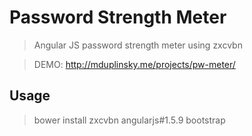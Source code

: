 # Password Strength Meter

> Angular JS password strength meter using zxcvbn

> DEMO: <a href="http://mduplinsky.me/projects/pw-meter/">http://mduplinsky.me/projects/pw-meter/</a>

## Usage

> bower install zxcvbn angularjs#1.5.9 bootstrap
